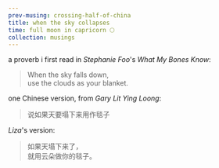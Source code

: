 ```yaml
--- 
prev-musing: crossing-half-of-china
title: when the sky collapses
time: full moon in capricorn 🌕
collection: musings
---
```

a proverb i first read in 
<cite>Stephanie Foo</cite>'s 
_What My Bones Know_:
> When the sky falls down,\
> use the clouds as your blanket. 

one Chinese version, from 
<cite>Gary Lit Ying Loong</cite>:
> 说如果天要塌下来用作毯子

<cite>Liza</cite>'s version:
> 如果天塌下来了，\
就用云朵做你的毯子。

